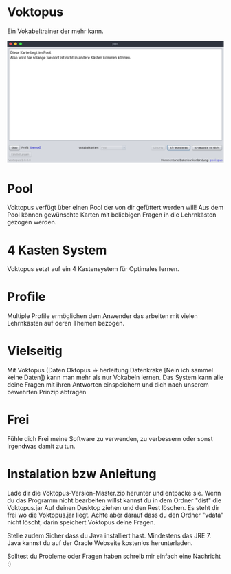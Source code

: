 # Voktopus
Ein Vokabeltrainer der mehr kann. 

![Voktopus](/screen0.png?raw=true "Voktopus")

# Pool
Voktopus verfügt über einen Pool der von dir gefüttert werden will!
Aus dem Pool können gewünschte Karten mit beliebigen Fragen in die Lehrnkästen gezogen werden.

# 4 Kasten System
Voktopus setzt auf ein 4 Kastensystem für Optimales lernen.

# Profile
Multiple Profile ermöglichen dem Anwender das arbeiten mit vielen Lehrnkästen auf deren Themen bezogen.

# Vielseitig
Mit Voktopus (Daten Oktopus => herleitung Datenkrake [Nein ich sammel keine Daten]) kann man mehr 
als nur Vokabeln lernen. Das System kann alle deine Fragen mit ihren Antworten einspeichern und dich
nach unserem bewehrten Prinzip abfragen

# Frei
Fühle dich Frei meine Software zu verwenden, zu verbessern oder sonst irgendwas damit zu tun.

# Instalation bzw Anleitung
Lade dir die Voktopus-Version-Master.zip herunter und entpacke sie.
Wenn du das Programm nicht bearbeiten willst kannst du in dem Ordner "dist" die Voktopus.jar
Auf deinen Desktop ziehen und den Rest löschen.
Es steht dir frei wo die Voktopus.jar liegt. Achte aber darauf dass du den Ordner "vdata" nicht löscht, darin
speichert Voktopus deine Fragen.

Stelle zudem Sicher dass du Java installiert hast. Mindestens das JRE 7.
Java kannst du auf der Oracle Webseite kostenlos herunterladen.

Solltest du Probleme oder Fragen haben schreib mir einfach eine Nachricht :)
